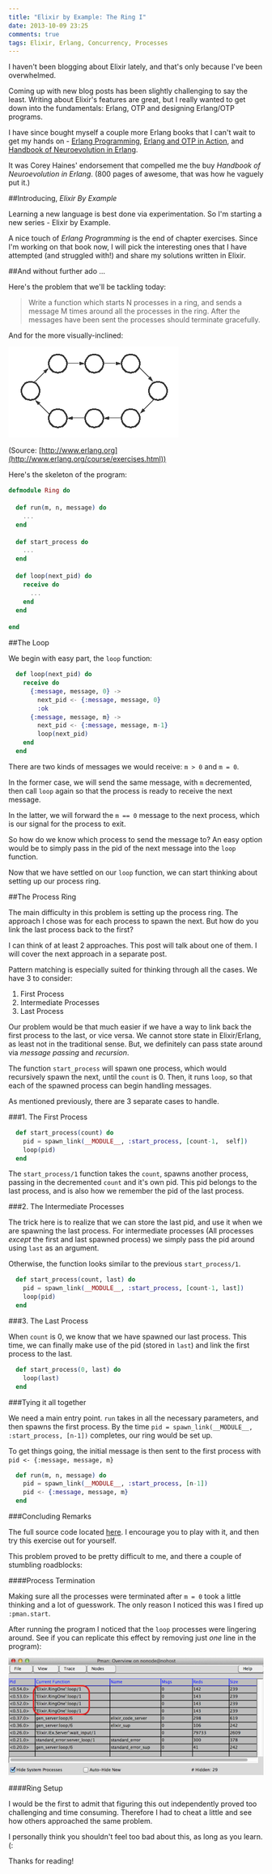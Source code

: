 ```yaml
---
title: "Elixir by Example: The Ring I"
date: 2013-10-09 23:25
comments: true
tags: Elixir, Erlang, Concurrency, Processes
---
```


I haven't been blogging about Elixir lately, and that's only because I've been overwhelmed.

Coming up with new blog posts has been slightly challenging to say the least. Writing about Elixir's features are great, but I really wanted to get down into the fundamentals: Erlang, OTP and designing Erlang/OTP programs.

I have since bought myself a couple more Erlang books that I can't wait to get my hands on - [Erlang Programming](http://shop.oreilly.com/product/9780596518189.do), [Erlang and OTP in Action](http://www.manning.com/logan/), and [Handbook of Neuroevolution in Erlang](http://www.springer.com/computer/swe/book/978-1-4614-4462-6).

It was Corey Haines' endorsement that compelled me the buy _Handbook of Neuroevolution in Erlang_. (800 pages of awesome, that was how he vaguely put it.)
 
##Introducing, _Elixir By Example_

Learning a new language is best done via experimentation. So I'm starting a new series - Elixir by Example.

A nice touch of _Erlang Programming_ is the end of chapter exercises. Since I'm working on that book now, I will pick the interesting ones that I have attempted (and struggled with!) and share my solutions written in Elixir. 

##And without further ado ...

Here's the problem that we'll be tackling today:

> Write a function which starts N processes in a ring, and sends a message M times 
> around all the processes in the ring. After the messages have been sent the processes
> should terminate gracefully.

And for the more visually-inclined:

![](/images/process_ring.gif)

(Source: [http://www.erlang.org](http://www.erlang.org/course/exercises.html))

Here's the skeleton of the program:

```elixir
defmodule Ring do

  def run(m, n, message) do
    ...
  end

  def start_process do
    ...
  end

  def loop(next_pid) do
    receive do
      ...
    end
  end

end
```

##The Loop

We begin with easy part, the `loop` function:
 
```elixir
  def loop(next_pid) do
    receive do
      {:message, message, 0} -> 
        next_pid <- {:message, message, 0}
        :ok
      {:message, message, m} -> 
        next_pid <- {:message, message, m-1}
        loop(next_pid)
    end
  end
```

There are two kinds of messages we would receive: `m > 0` and `m = 0`. 

In the former case, we will send the same message, with `m` decremented, then call `loop` again so that the process is ready to receive the next message.

In the latter, we will forward the `m == 0` message to the next process, which is our signal for the process to exit.

So how do we know which process to send the message to? An easy option would be to simply pass in the pid of the next message into the `loop` function.


Now that we have settled on our `loop` function, we can start thinking about setting up our process ring.

##The Process Ring

The main difficulty in this problem is setting up the process ring. The approach I chose was for each process to spawn the next. But how do you link the last process back to the first? 

I can think of at least 2 approaches. This post will talk about one of them. I will cover the next approach in a separate post.

Pattern matching is especially suited for thinking through all the cases. We have 3 to consider:

1. First Process
2. Intermediate Processes
3. Last Process

Our problem would be that much easier if we have a way to link back the first process to the last, or vice versa. We cannot store state in Elixir/Erlang, as least not in the traditional sense. But, we definitely can pass state around via _message passing_ and _recursion_. 

The function `start_process` will spawn one process, which would recursively spawn the next, until the `count` is 0. Then, it runs `loop`, so that each of the spawned process can begin handling messages. 

As mentioned previously, there are 3 separate cases to handle.

###1. The First Process

```elixir
  def start_process(count) do
    pid = spawn_link(__MODULE__, :start_process, [count-1,  self])
    loop(pid)
  end
```  

The `start_process/1` function takes the `count`, spawns another process, passing in the decremented `count` and it's own pid. This pid belongs to the last process, and is also how we remember the pid of the last process. 

###2. The Intermediate Processes

The trick here is to realize that we can store the last pid, and use it when we are spawning the last process. For intermediate processes (All processes _except_ the first and last spawned process) we simply pass the pid around using `last` as an argument.

Otherwise, the function looks similar to the previous `start_process/1`.

```elixir
  def start_process(count, last) do
    pid = spawn_link(__MODULE__, :start_process, [count-1, last])
    loop(pid)
  end
```

###3. The Last Process

When `count` is 0, we know that we have spawned our last process. This time, we can finally make use of the pid (stored in `last`) and link the first process to the last.

```elixir
  def start_process(0, last) do
    loop(last)
  end
```  

###Tying it all together

We need a main entry point. `run` takes in all the necessary parameters, and then spawns the first process. By the time `pid = spawn_link(__MODULE__, :start_process, [n-1])` completes, our ring would be set up. 

To get things going, the initial message is then sent to the first process with `pid <- {:message, message, m}`

```elixir
  def run(m, n, message) do
    pid = spawn_link(__MODULE__, :start_process, [n-1])
    pid <- {:message, message, m}
  end
```

###Concluding Remarks

The full source code located [here](https://github.com/benjamintanweihao/erlang_programming_exercises/blob/master/chapter_4/ring_one.ex). I encourage you to play with it, and then try this exercise out for yourself.

This problem proved to be pretty difficult to me, and there a couple of stumbling roadblocks:

####Process Termination 

Making sure all the processes were terminated after `m = 0` took a little thinking and a lot of guesswork. The only reason I noticed this was I fired up `:pman.start`. 

After running the program I noticed that the `loop` processes were lingering around. See if you can replicate this effect by removing just _one_ line in the program):

![](/images/ring_bug.png)

####Ring Setup

I would be the first to admit that figuring this out independently proved too challenging and time consuming. Therefore I had to cheat a little and see how others approached the same problem. 

I personally think you shouldn't feel too bad about this, as long as you learn. (:
 
Thanks for reading!




